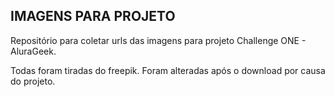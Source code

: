 ## IMAGENS PARA PROJETO

Repositório para coletar urls das imagens para projeto Challenge ONE - AluraGeek.

Todas foram tiradas do freepik. Foram alteradas após o download por causa do projeto.